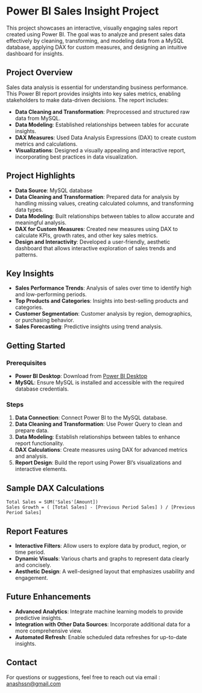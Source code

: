 # Power BI Sales Insight Project

This project showcases an interactive, visually engaging sales report created using Power BI. The goal was to analyze and present sales data effectively by cleaning, transforming, and modeling data from a MySQL database, applying DAX for custom measures, and designing an intuitive dashboard for insights.

## Project Overview

Sales data analysis is essential for understanding business performance. This Power BI report provides insights into key sales metrics, enabling stakeholders to make data-driven decisions. The report includes:
- **Data Cleaning and Transformation**: Preprocessed and structured raw data from MySQL.
- **Data Modeling**: Established relationships between tables for accurate insights.
- **DAX Measures**: Used Data Analysis Expressions (DAX) to create custom metrics and calculations.
- **Visualizations**: Designed a visually appealing and interactive report, incorporating best practices in data visualization.

## Project Highlights

- **Data Source**: MySQL database
- **Data Cleaning and Transformation**: Prepared data for analysis by handling missing values, creating calculated columns, and transforming data types.
- **Data Modeling**: Built relationships between tables to allow accurate and meaningful analysis.
- **DAX for Custom Measures**: Created new measures using DAX to calculate KPIs, growth rates, and other key sales metrics.
- **Design and Interactivity**: Developed a user-friendly, aesthetic dashboard that allows interactive exploration of sales trends and patterns.

## Key Insights

- **Sales Performance Trends**: Analysis of sales over time to identify high and low-performing periods.
- **Top Products and Categories**: Insights into best-selling products and categories.
- **Customer Segmentation**: Customer analysis by region, demographics, or purchasing behavior.
- **Sales Forecasting**: Predictive insights using trend analysis.

## Getting Started

### Prerequisites

- **Power BI Desktop**: Download from [Power BI Desktop](https://powerbi.microsoft.com/desktop/)
- **MySQL**: Ensure MySQL is installed and accessible with the required database credentials.

### Steps

1. **Data Connection**: Connect Power BI to the MySQL database.
2. **Data Cleaning and Transformation**: Use Power Query to clean and prepare data.
3. **Data Modeling**: Establish relationships between tables to enhance report functionality.
4. **DAX Calculations**: Create measures using DAX for advanced metrics and analysis.
5. **Report Design**: Build the report using Power BI’s visualizations and interactive elements.

## Sample DAX Calculations

```DAX
Total Sales = SUM('Sales'[Amount])
Sales Growth = ( [Total Sales] - [Previous Period Sales] ) / [Previous Period Sales]
```

## Report Features

- **Interactive Filters**: Allow users to explore data by product, region, or time period.
- **Dynamic Visuals**: Various charts and graphs to represent data clearly and concisely.
- **Aesthetic Design**: A well-designed layout that emphasizes usability and engagement.

## Future Enhancements

- **Advanced Analytics**: Integrate machine learning models to provide predictive insights.
- **Integration with Other Data Sources**: Incorporate additional data for a more comprehensive view.
- **Automated Refresh**: Enable scheduled data refreshes for up-to-date insights.

## Contact

For questions or suggestions, feel free to reach out via email : anashssn@gmail.com
